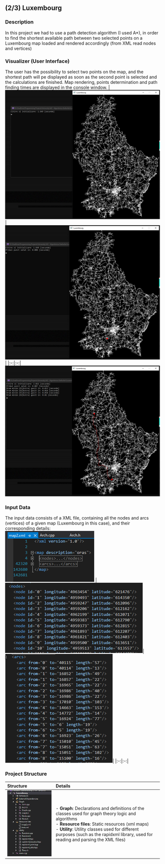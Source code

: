 ## (2/3) Luxembourg

### Description
In this project we had to use a path detection algorithm (I used A*), in order to find the shortest available path between two selected points on a Luxembourg map loaded and rendered accordingly (from XML read nodes and vertices)

### Visualizer (User Interface)
The user has the possibility to select two points on the map, and the shortest path will pe displayed as soon as the second point is selected and the calculations are finished. Map rendering, points determination and path finding times are displayed in the console window.
|![](../showcase/L2_view_0.png)|![](../showcase/L2_view_1.png)|
|:-:|:-:|
![](../showcase/L2_view_2.png)

### Input Data
The input data consists of a XML file, containing all the nodes and arcs (vertices) of a given map (Luxembourg in this case), and their corresponding details:
<br>![](../showcase/L2_view_in_0.png)
|![](../showcase/L2_view_in_1.png)|![](../showcase/L2_view_in_2.png)|
|:-:|:-:|

### Project Structure
|Structure|Details|
|:-|:-|
|<img src="../showcase/L2_structure.png" alt="" width="300px">|- **Graph**: Declarations and definitions of the classes used for graph theory logic and algorithms<br>- **Resource files**: Static resources (xml maps)<br>- **Utility**: Utility classes used for different purposes (such as the rapidxml library, used for reading and parsing the XML files)|
